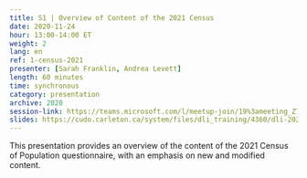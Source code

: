 ```yaml
---
title: S1 | Overview of Content of the 2021 Census
date: 2020-11-24
hour: 13:00-14:00 ET
weight: 2
lang: en
ref: 1-census-2021
presenter: [Sarah Franklin, Andrea Levett]
length: 60 minutes
time: synchronous
category: presentation
archive: 2020
session-link: https://teams.microsoft.com/l/meetup-join/19%3ameeting_ZTM4NzM5YTUtZDIyMi00OTkwLWI1YTYtMjk0OWRlZjliMWU3%40thread.v2/0?context=%7b%22Tid%22%3a%22258f1f99-ee3d-42c7-bfc5-7af1b2343e02%22%2c%22Oid%22%3a%22453f2523-0463-455c-94fd-041235866d35%22%7d
slides: https://cudo.carleton.ca/system/files/dli_training/4360/dli-2021-census-content.pptx
---
```

This presentation provides an overview of the content of the 2021 Census of Population questionnaire, with an emphasis on new and modified content.
